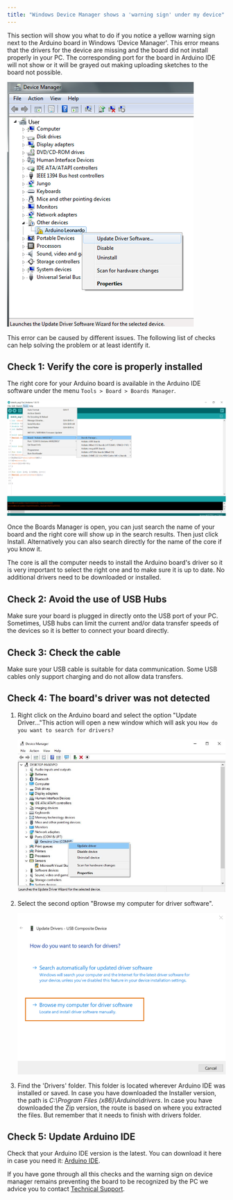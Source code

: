 ```yaml
---
title: "Windows Device Manager shows a 'warning sign' under my device"
---
```


This section will show you what to do if you notice a yellow warning sign next to the Arduino board in Windows 'Device Manager'. This error means that the drivers for the device are missing and the board did not install properly in your PC. The corresponding port for the board in Arduino IDE will not show or it will be grayed out making uploading sketches to the board not possible.

  ![Device Manager with a yellow warning sign next to the Arduino board](img/warning_sign_1.png)

This error can be caused by different issues. The following list of checks can help solving the problem or at least identify it.

## Check 1: Verify the core is properly installed

The right core for your Arduino board is available in the Arduino IDE software under the menu `Tools > Board > Boards Manager`.

![IDE with Board > Boards Manager selected in Tools menu](img/warning_sign_3.png)

Once the Boards Manager is open, you can just search the name of your board and the right core will show up in the search results. Then just click Install. Alternatively you can also search directly for the name of the core if you know it.

The core is all the computer needs to install the Arduino board's driver so it is very important to select the right one and to make sure it is up to date. No additional drivers need to be downloaded or installed.

## Check 2: Avoid the use of USB Hubs

Make sure your board is plugged in directly onto the USB port of your PC. Sometimes, USB hubs can limit the current and/or data transfer speeds of the devices so it is better to connect your board directly.

## Check 3: Check the cable

Make sure your USB cable is suitable for data communication. Some USB cables only support charging and do not allow data transfers.

## Check 4: The board's driver was not detected

1. Right click on the Arduino board and select the option "Update Driver..."This action will open a new window which will ask you `How do you want to search for drivers?`

   !["Update Driver" selected in Device Manager](img/warning_sign_0.jpeg)

2. Select the second option "Browse my computer for driver software".

   !["Browse my computer for driver software" option highlighted](img/warning_sign_2.png)

3. Find the 'Drivers' folder. This folder is located wherever Arduino IDE was installed or saved. In case you have downloaded the Installer version, the path is _C:\Program Files (x86)\Arduino\drivers_. In case you have downloaded the Zip version, the route is based on where you extracted the files. But remember that it needs to finish with drivers folder.

## Check 5: Update Arduino IDE

Check that your Arduino IDE version is the latest. You can download it here in case you need it: [Arduino IDE](https://www.arduino.cc/en/Main/Software).

If you have gone through all this checks and the warning sign on device manager remains preventing the board to be recognized by the PC we advice you to contact [Technical Support](https://store.arduino.cc/usa/store-support).
